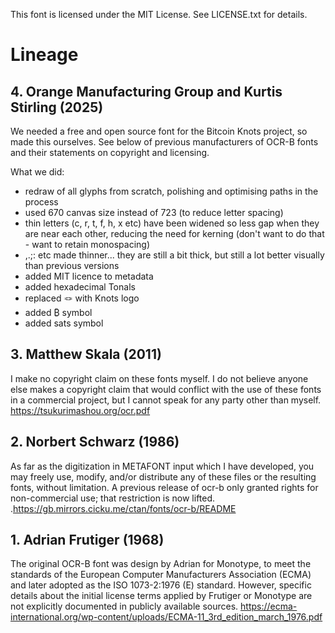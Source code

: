 This font is licensed under the MIT License. See LICENSE.txt for details.

# Lineage

## 4. Orange Manufacturing Group and Kurtis Stirling (2025)
We needed a free and open source font for the Bitcoin Knots project, so made this ourselves. See below of previous manufacturers of OCR-B fonts and their statements on copyright and licensing.

What we did:
* redraw of all glyphs from scratch, polishing and optimising paths in the process
* used 670 canvas size instead of 723 (to reduce letter spacing)
* thin letters (c, r, t, f, h, x etc) have been widened so less gap when they are near each other, reducing the need for kerning (don't want to do that - want to retain monospacing)
* ,.;: etc made thinner... they are still a bit thick, but still a lot better visually than previous versions
* added MIT licence to metadata
* added hexadecimal Tonals
* replaced 🪢 with Knots logo
* added ₿ symbol
* added sats symbol 


## 3. Matthew Skala (2011)
I make no copyright claim on these fonts myself. I do not believe anyone else makes a copyright claim that would conflict with the use of these fonts in a commercial project, but I cannot speak for any party other than myself.
https://tsukurimashou.org/ocr.pdf

## 2. Norbert Schwarz (1986)
As far as the digitization in METAFONT input which I have developed, you may freely use, modify, and/or distribute any of these files or the resulting fonts, without limitation. A previous release of ocr-b only granted rights for non-commercial use; that restriction is now lifted.
.https://gb.mirrors.cicku.me/ctan/fonts/ocr-b/README


## 1. Adrian Frutiger (1968)
The original OCR-B font was design by Adrian for Monotype, to meet the standards of the European Computer Manufacturers Association (ECMA) and later adopted as the ISO 1073-2:1976 (E) standard. However, specific details about the initial license terms applied by Frutiger or Monotype are not explicitly documented in publicly available sources.
https://ecma-international.org/wp-content/uploads/ECMA-11_3rd_edition_march_1976.pdf
